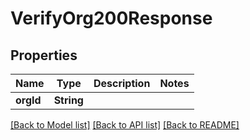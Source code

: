 # VerifyOrg200Response

## Properties
Name | Type | Description | Notes
------------ | ------------- | ------------- | -------------
**orgId** | **String** |  | 

[[Back to Model list]](../README.md#documentation-for-models) [[Back to API list]](../README.md#documentation-for-api-endpoints) [[Back to README]](../README.md)


